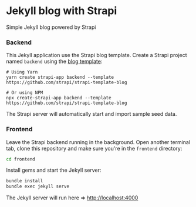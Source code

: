 # Jekyll blog with Strapi

Simple Jekyll blog powered by Strapi

### Backend

This Jekyll application use the Strapi blog template.
Create a Strapi project named `backend` using the [blog template](https://github.com/strapi/strapi-template-blog):

```
# Using Yarn
yarn create strapi-app backend --template https://github.com/strapi/strapi-template-blog

# Or using NPM
npx create-strapi-app backend --template https://github.com/strapi/strapi-template-blog
```

The Strapi server will automatically start and import sample seed data.

### Frontend

Leave the Strapi backend running in the background. Open another terminal tab, clone this repository and make sure you're in the `frontend` directory:

```bash
cd frontend
```

Install gems and start the Jekyll server:

```bash
bundle install
bundle exec jekyll serve
```

The Jekyll server will run here => [http://localhost:4000](http://localhost:4000)

